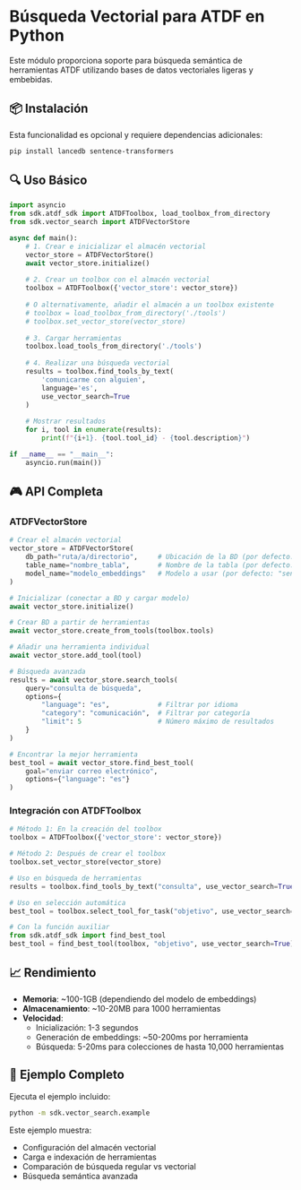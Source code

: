 # Búsqueda Vectorial para ATDF en Python

Este módulo proporciona soporte para búsqueda semántica de herramientas ATDF utilizando bases de datos vectoriales ligeras y embebidas.

## 📦 Instalación

Esta funcionalidad es opcional y requiere dependencias adicionales:

```bash
pip install lancedb sentence-transformers
```

## 🔍 Uso Básico

```python
import asyncio
from sdk.atdf_sdk import ATDFToolbox, load_toolbox_from_directory
from sdk.vector_search import ATDFVectorStore

async def main():
    # 1. Crear e inicializar el almacén vectorial
    vector_store = ATDFVectorStore()
    await vector_store.initialize()
    
    # 2. Crear un toolbox con el almacén vectorial
    toolbox = ATDFToolbox({'vector_store': vector_store})
    
    # O alternativamente, añadir el almacén a un toolbox existente
    # toolbox = load_toolbox_from_directory('./tools')
    # toolbox.set_vector_store(vector_store)
    
    # 3. Cargar herramientas
    toolbox.load_tools_from_directory('./tools')
    
    # 4. Realizar una búsqueda vectorial
    results = toolbox.find_tools_by_text(
        'comunicarme con alguien',
        language='es',
        use_vector_search=True
    )
    
    # Mostrar resultados
    for i, tool in enumerate(results):
        print(f"{i+1}. {tool.tool_id} - {tool.description}")

if __name__ == "__main__":
    asyncio.run(main())
```

## 🎮 API Completa

### ATDFVectorStore

```python
# Crear el almacén vectorial
vector_store = ATDFVectorStore(
    db_path="ruta/a/directorio",     # Ubicación de la BD (por defecto: "atdf_vector_db")
    table_name="nombre_tabla",       # Nombre de la tabla (por defecto: "tools")
    model_name="modelo_embeddings"   # Modelo a usar (por defecto: "sentence-transformers/all-MiniLM-L6-v2")
)

# Inicializar (conectar a BD y cargar modelo)
await vector_store.initialize()

# Crear BD a partir de herramientas
await vector_store.create_from_tools(toolbox.tools)

# Añadir una herramienta individual
await vector_store.add_tool(tool)

# Búsqueda avanzada
results = await vector_store.search_tools(
    query="consulta de búsqueda",
    options={
        "language": "es",            # Filtrar por idioma
        "category": "comunicación",  # Filtrar por categoría
        "limit": 5                   # Número máximo de resultados
    }
)

# Encontrar la mejor herramienta
best_tool = await vector_store.find_best_tool(
    goal="enviar correo electrónico",
    options={"language": "es"}
)
```

### Integración con ATDFToolbox

```python
# Método 1: En la creación del toolbox
toolbox = ATDFToolbox({'vector_store': vector_store})

# Método 2: Después de crear el toolbox
toolbox.set_vector_store(vector_store)

# Uso en búsqueda de herramientas
results = toolbox.find_tools_by_text("consulta", use_vector_search=True)

# Uso en selección automática
best_tool = toolbox.select_tool_for_task("objetivo", use_vector_search=True)

# Con la función auxiliar
from sdk.atdf_sdk import find_best_tool
best_tool = find_best_tool(toolbox, "objetivo", use_vector_search=True)
```

## 📈 Rendimiento

- **Memoria**: ~100-1GB (dependiendo del modelo de embeddings)
- **Almacenamiento**: ~10-20MB para 1000 herramientas
- **Velocidad**:
  - Inicialización: 1-3 segundos
  - Generación de embeddings: ~50-200ms por herramienta
  - Búsqueda: 5-20ms para colecciones de hasta 10,000 herramientas

## 🚀 Ejemplo Completo

Ejecuta el ejemplo incluido:

```bash
python -m sdk.vector_search.example
```

Este ejemplo muestra:
- Configuración del almacén vectorial
- Carga e indexación de herramientas
- Comparación de búsqueda regular vs vectorial
- Búsqueda semántica avanzada 